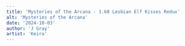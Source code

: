 ```yaml
---
title: 'Mysteries of the Arcana - 1.68 Lesbian Elf Kisses Redux'
alt: 'Mysteries of the Arcana'
date: '2024-10-03'
author: 'J Gray'
artist: 'Keira'
---
```

